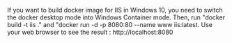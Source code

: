 If you want to build docker image for IIS in Windows 10, you need to switch the docker desktop mode into Windows Container mode.
Then, run "docker build -t iis ." and "docker run -d -p 8080:80 --name www iis:latest.
Use your web browser to see the result : http://localhost:8080
